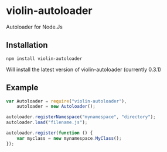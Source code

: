 # violin-autoloader

Autoloader for Node.Js

## Installation

`npm install violin-autoloader`

Will install the latest version of violin-autoloader (currently 0.3.1)

## Example

```js
var Autoloader = require("violin-autoloader"),
    autoloader = new Autoloader();

autoloader.registerNamespace("mynamespace", "directory");
autoloader.load("filename.js");

autoloader.register(function () {
    var myclass = new mynamespace.MyClass();
});
```